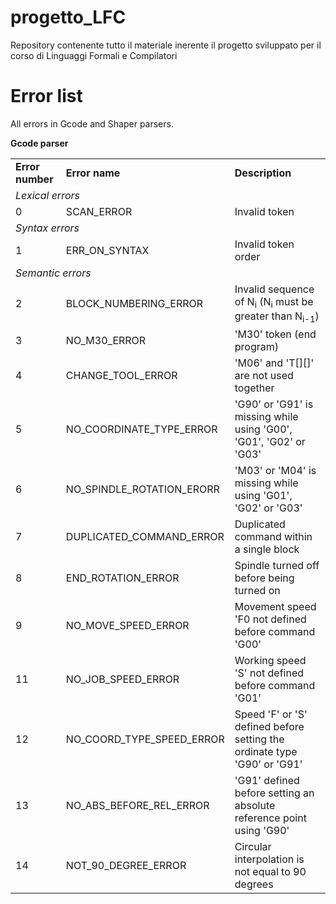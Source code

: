 # progetto_LFC
Repository contenente tutto il materiale inerente il progetto sviluppato per il corso di Linguaggi Formali e Compilatori

# Error list
All errors in Gcode and Shaper parsers.

**Gcode parser**
<table>
  <tr>
    <td><b>Error number</b></td>
    <td><b>Error name</b></td>
    <td><b>Description</b></td>
  </tr>
  <tr>
     <td colspan="3"><i>Lexical errors</i></td>
  </tr>
  </tr>
  <tr>
      <td>0</td>
      <td>SCAN_ERROR</td>
      <td>Invalid token</td>
  </tr>
  <tr>
     <td colspan="3"><i>Syntax errors</i></td>
  </tr>
  <tr>
      <td>1</td>
      <td>ERR_ON_SYNTAX</td>
      <td>Invalid token order</td>
  </tr>
    <tr>
     <td colspan="3"><i>Semantic errors</i></td>
   </tr>
  <tr>
      <td>2</td>
      <td>BLOCK_NUMBERING_ERROR</td>
      <td>Invalid sequence of N<sub>i</sub> (N<sub>i</sub> must be greater than N<sub>i-1</sub>)</td>
  </tr>
  <tr>
      <td>3</td>
      <td>NO_M30_ERROR</td>
      <td>'M30' token (end program)</td>
  </tr>
  <tr>
      <td>4</td>
      <td>CHANGE_TOOL_ERROR</td>
      <td>'M06' and 'T[][]' are not used together</td>
  </tr>
  <tr>
      <td>5</td>
      <td>NO_COORDINATE_TYPE_ERROR</td>
      <td>'G90' or 'G91' is missing while using 'G00', 'G01', 'G02' or 'G03'</td>
  </tr>
  <tr>
      <td>6</td>
      <td>NO_SPINDLE_ROTATION_ERORR</td>
      <td>'M03' or 'M04' is missing while using 'G01', 'G02' or 'G03'</td>
  </tr>
  <tr>
      <td>7</td>
      <td>DUPLICATED_COMMAND_ERROR</td>
      <td>Duplicated command within a single block</td>
  </tr>
  <tr>
      <td>8</td>
      <td>END_ROTATION_ERROR</td>
      <td>Spindle turned off before being turned on</td>
  </tr>
  <tr>
      <td>9</td>
      <td>NO_MOVE_SPEED_ERROR</td>
      <td>Movement speed 'F0 not defined before command 'G00'</td>
  </tr>
  <tr>
      <td>11</td>
      <td>NO_JOB_SPEED_ERROR</td>
      <td>Working speed 'S' not defined before command 'G01'</td>
  </tr>
  <tr>
      <td>12</td>
      <td>NO_COORD_TYPE_SPEED_ERROR</td>
      <td>Speed 'F' or 'S' defined before setting the ordinate type 'G90' or 'G91'</td>
  </tr>
  <tr>
      <td>13</td>
      <td>NO_ABS_BEFORE_REL_ERROR</td>
      <td>'G91' defined before setting an absolute reference point using 'G90'</td>
  </tr>
  <tr>
      <td>14</td>
      <td>NOT_90_DEGREE_ERROR</td>
      <td>Circular interpolation is not equal to 90 degrees</td>
  </tr>
</table>
